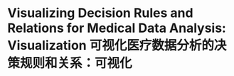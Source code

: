 # Visualizing Decision Rules and Relations for Medical Data Analysis: Visualization 可视化医疗数据分析的决策规则和关系：可视化
